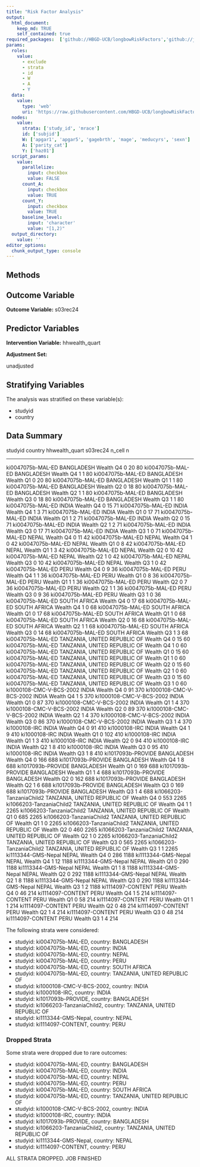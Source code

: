 ```yaml
---
title: "Risk Factor Analysis"
output: 
  html_document:
    keep_md: TRUE
    self_contained: true
required_packages:  ['github://HBGD-UCB/longbowRiskFactors','github://jeremyrcoyle/skimr@vector_types', 'github://tlverse/delayed']
params:
  roles:
    value:
      - exclude
      - strata
      - id
      - W
      - A
      - Y
  data: 
    value: 
      type: 'web'
      uri: 'https://raw.githubusercontent.com/HBGD-UCB/longbowRiskFactors/master/inst/sample_data/birthwt_data.rdata'
  nodes:
    value:
      strata: ['study_id', 'mrace']
      id: ['subjid']
      W: ['apgar1', 'apgar5', 'gagebrth', 'mage', 'meducyrs', 'sexn']
      A: ['parity_cat']
      Y: ['haz01']
  script_params:
    value:
      parallelize:
        input: checkbox
        value: FALSE
      count_A:
        input: checkbox
        value: TRUE
      count_Y:
        input: checkbox
        value: TRUE        
      baseline_level:
        input: 'character'
        value: "[1,2)"
  output_directory:
    value: ''
editor_options: 
  chunk_output_type: console
---
```








## Methods
## Outcome Variable

**Outcome Variable:** s03rec24

## Predictor Variables

**Intervention Variable:** hhwealth_quart

**Adjustment Set:**

unadjusted

## Stratifying Variables

The analysis was stratified on these variable(s):

* studyid
* country

## Data Summary

studyid                    country                        hhwealth_quart    s03rec24   n_cell      n
-------------------------  -----------------------------  ---------------  ---------  -------  -----
ki0047075b-MAL-ED          BANGLADESH                     Wealth Q4                0       20     80
ki0047075b-MAL-ED          BANGLADESH                     Wealth Q4                1        1     80
ki0047075b-MAL-ED          BANGLADESH                     Wealth Q1                0       20     80
ki0047075b-MAL-ED          BANGLADESH                     Wealth Q1                1        1     80
ki0047075b-MAL-ED          BANGLADESH                     Wealth Q2                0       18     80
ki0047075b-MAL-ED          BANGLADESH                     Wealth Q2                1        1     80
ki0047075b-MAL-ED          BANGLADESH                     Wealth Q3                0       18     80
ki0047075b-MAL-ED          BANGLADESH                     Wealth Q3                1        1     80
ki0047075b-MAL-ED          INDIA                          Wealth Q4                0       15     71
ki0047075b-MAL-ED          INDIA                          Wealth Q4                1        3     71
ki0047075b-MAL-ED          INDIA                          Wealth Q1                0       17     71
ki0047075b-MAL-ED          INDIA                          Wealth Q1                1        2     71
ki0047075b-MAL-ED          INDIA                          Wealth Q2                0       15     71
ki0047075b-MAL-ED          INDIA                          Wealth Q2                1        2     71
ki0047075b-MAL-ED          INDIA                          Wealth Q3                0       17     71
ki0047075b-MAL-ED          INDIA                          Wealth Q3                1        0     71
ki0047075b-MAL-ED          NEPAL                          Wealth Q4                0       11     42
ki0047075b-MAL-ED          NEPAL                          Wealth Q4                1        0     42
ki0047075b-MAL-ED          NEPAL                          Wealth Q1                0        8     42
ki0047075b-MAL-ED          NEPAL                          Wealth Q1                1        3     42
ki0047075b-MAL-ED          NEPAL                          Wealth Q2                0       10     42
ki0047075b-MAL-ED          NEPAL                          Wealth Q2                1        0     42
ki0047075b-MAL-ED          NEPAL                          Wealth Q3                0       10     42
ki0047075b-MAL-ED          NEPAL                          Wealth Q3                1        0     42
ki0047075b-MAL-ED          PERU                           Wealth Q4                0        9     36
ki0047075b-MAL-ED          PERU                           Wealth Q4                1        1     36
ki0047075b-MAL-ED          PERU                           Wealth Q1                0        8     36
ki0047075b-MAL-ED          PERU                           Wealth Q1                1        1     36
ki0047075b-MAL-ED          PERU                           Wealth Q2                0        7     36
ki0047075b-MAL-ED          PERU                           Wealth Q2                1        1     36
ki0047075b-MAL-ED          PERU                           Wealth Q3                0        9     36
ki0047075b-MAL-ED          PERU                           Wealth Q3                1        0     36
ki0047075b-MAL-ED          SOUTH AFRICA                   Wealth Q4                0       17     68
ki0047075b-MAL-ED          SOUTH AFRICA                   Wealth Q4                1        0     68
ki0047075b-MAL-ED          SOUTH AFRICA                   Wealth Q1                0       17     68
ki0047075b-MAL-ED          SOUTH AFRICA                   Wealth Q1                1        0     68
ki0047075b-MAL-ED          SOUTH AFRICA                   Wealth Q2                0       16     68
ki0047075b-MAL-ED          SOUTH AFRICA                   Wealth Q2                1        1     68
ki0047075b-MAL-ED          SOUTH AFRICA                   Wealth Q3                0       14     68
ki0047075b-MAL-ED          SOUTH AFRICA                   Wealth Q3                1        3     68
ki0047075b-MAL-ED          TANZANIA, UNITED REPUBLIC OF   Wealth Q4                0       15     60
ki0047075b-MAL-ED          TANZANIA, UNITED REPUBLIC OF   Wealth Q4                1        0     60
ki0047075b-MAL-ED          TANZANIA, UNITED REPUBLIC OF   Wealth Q1                0       15     60
ki0047075b-MAL-ED          TANZANIA, UNITED REPUBLIC OF   Wealth Q1                1        0     60
ki0047075b-MAL-ED          TANZANIA, UNITED REPUBLIC OF   Wealth Q2                0       15     60
ki0047075b-MAL-ED          TANZANIA, UNITED REPUBLIC OF   Wealth Q2                1        0     60
ki0047075b-MAL-ED          TANZANIA, UNITED REPUBLIC OF   Wealth Q3                0       15     60
ki0047075b-MAL-ED          TANZANIA, UNITED REPUBLIC OF   Wealth Q3                1        0     60
ki1000108-CMC-V-BCS-2002   INDIA                          Wealth Q4                0       91    370
ki1000108-CMC-V-BCS-2002   INDIA                          Wealth Q4                1        5    370
ki1000108-CMC-V-BCS-2002   INDIA                          Wealth Q1                0       87    370
ki1000108-CMC-V-BCS-2002   INDIA                          Wealth Q1                1        4    370
ki1000108-CMC-V-BCS-2002   INDIA                          Wealth Q2                0       89    370
ki1000108-CMC-V-BCS-2002   INDIA                          Wealth Q2                1        4    370
ki1000108-CMC-V-BCS-2002   INDIA                          Wealth Q3                0       86    370
ki1000108-CMC-V-BCS-2002   INDIA                          Wealth Q3                1        4    370
ki1000108-IRC              INDIA                          Wealth Q4                0       91    410
ki1000108-IRC              INDIA                          Wealth Q4                1        9    410
ki1000108-IRC              INDIA                          Wealth Q1                0      102    410
ki1000108-IRC              INDIA                          Wealth Q1                1        3    410
ki1000108-IRC              INDIA                          Wealth Q2                0       94    410
ki1000108-IRC              INDIA                          Wealth Q2                1        8    410
ki1000108-IRC              INDIA                          Wealth Q3                0       95    410
ki1000108-IRC              INDIA                          Wealth Q3                1        8    410
ki1017093b-PROVIDE         BANGLADESH                     Wealth Q4                0      166    688
ki1017093b-PROVIDE         BANGLADESH                     Wealth Q4                1        8    688
ki1017093b-PROVIDE         BANGLADESH                     Wealth Q1                0      169    688
ki1017093b-PROVIDE         BANGLADESH                     Wealth Q1                1        4    688
ki1017093b-PROVIDE         BANGLADESH                     Wealth Q2                0      162    688
ki1017093b-PROVIDE         BANGLADESH                     Wealth Q2                1        6    688
ki1017093b-PROVIDE         BANGLADESH                     Wealth Q3                0      169    688
ki1017093b-PROVIDE         BANGLADESH                     Wealth Q3                1        4    688
ki1066203-TanzaniaChild2   TANZANIA, UNITED REPUBLIC OF   Wealth Q4                0      553   2265
ki1066203-TanzaniaChild2   TANZANIA, UNITED REPUBLIC OF   Wealth Q4                1        1   2265
ki1066203-TanzaniaChild2   TANZANIA, UNITED REPUBLIC OF   Wealth Q1                0      685   2265
ki1066203-TanzaniaChild2   TANZANIA, UNITED REPUBLIC OF   Wealth Q1                1        0   2265
ki1066203-TanzaniaChild2   TANZANIA, UNITED REPUBLIC OF   Wealth Q2                0      460   2265
ki1066203-TanzaniaChild2   TANZANIA, UNITED REPUBLIC OF   Wealth Q2                1        0   2265
ki1066203-TanzaniaChild2   TANZANIA, UNITED REPUBLIC OF   Wealth Q3                0      565   2265
ki1066203-TanzaniaChild2   TANZANIA, UNITED REPUBLIC OF   Wealth Q3                1        1   2265
ki1113344-GMS-Nepal        NEPAL                          Wealth Q4                0      286   1188
ki1113344-GMS-Nepal        NEPAL                          Wealth Q4                1       12   1188
ki1113344-GMS-Nepal        NEPAL                          Wealth Q1                0      290   1188
ki1113344-GMS-Nepal        NEPAL                          Wealth Q1                1        8   1188
ki1113344-GMS-Nepal        NEPAL                          Wealth Q2                0      292   1188
ki1113344-GMS-Nepal        NEPAL                          Wealth Q2                1        8   1188
ki1113344-GMS-Nepal        NEPAL                          Wealth Q3                0      290   1188
ki1113344-GMS-Nepal        NEPAL                          Wealth Q3                1        2   1188
ki1114097-CONTENT          PERU                           Wealth Q4                0       46    214
ki1114097-CONTENT          PERU                           Wealth Q4                1        5    214
ki1114097-CONTENT          PERU                           Wealth Q1                0       58    214
ki1114097-CONTENT          PERU                           Wealth Q1                1        1    214
ki1114097-CONTENT          PERU                           Wealth Q2                0       48    214
ki1114097-CONTENT          PERU                           Wealth Q2                1        4    214
ki1114097-CONTENT          PERU                           Wealth Q3                0       48    214
ki1114097-CONTENT          PERU                           Wealth Q3                1        4    214


The following strata were considered:

* studyid: ki0047075b-MAL-ED, country: BANGLADESH
* studyid: ki0047075b-MAL-ED, country: INDIA
* studyid: ki0047075b-MAL-ED, country: NEPAL
* studyid: ki0047075b-MAL-ED, country: PERU
* studyid: ki0047075b-MAL-ED, country: SOUTH AFRICA
* studyid: ki0047075b-MAL-ED, country: TANZANIA, UNITED REPUBLIC OF
* studyid: ki1000108-CMC-V-BCS-2002, country: INDIA
* studyid: ki1000108-IRC, country: INDIA
* studyid: ki1017093b-PROVIDE, country: BANGLADESH
* studyid: ki1066203-TanzaniaChild2, country: TANZANIA, UNITED REPUBLIC OF
* studyid: ki1113344-GMS-Nepal, country: NEPAL
* studyid: ki1114097-CONTENT, country: PERU

### Dropped Strata

Some strata were dropped due to rare outcomes:

* studyid: ki0047075b-MAL-ED, country: BANGLADESH
* studyid: ki0047075b-MAL-ED, country: INDIA
* studyid: ki0047075b-MAL-ED, country: NEPAL
* studyid: ki0047075b-MAL-ED, country: PERU
* studyid: ki0047075b-MAL-ED, country: SOUTH AFRICA
* studyid: ki0047075b-MAL-ED, country: TANZANIA, UNITED REPUBLIC OF
* studyid: ki1000108-CMC-V-BCS-2002, country: INDIA
* studyid: ki1000108-IRC, country: INDIA
* studyid: ki1017093b-PROVIDE, country: BANGLADESH
* studyid: ki1066203-TanzaniaChild2, country: TANZANIA, UNITED REPUBLIC OF
* studyid: ki1113344-GMS-Nepal, country: NEPAL
* studyid: ki1114097-CONTENT, country: PERU


ALL STRATA DROPPED. JOB FINISHED

















